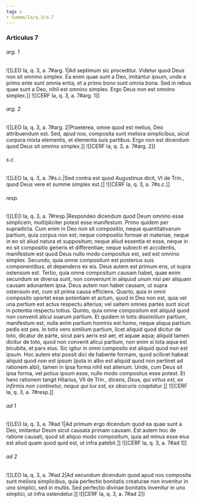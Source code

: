 ```yaml
---
tags : 
- Summa/Ia/q.3/a.7
---
```


### Articulus 7

###### arg. 1
![[LEO Ia, q. 3, a. 7#arg. 1|Ad septimum sic proceditur. Videtur quod Deus non sit omnino simplex. Ea enim quae sunt a Deo, imitantur ipsum, unde a primo ente sunt omnia entia, et a primo bono sunt omnia bona. Sed in rebus quae sunt a Deo, nihil est omnino simplex. Ergo Deus non est omnino simplex.]]
![[CERF Ia, q. 3, a. 7#arg. 1]]

###### arg. 2
![[LEO Ia, q. 3, a. 7#arg. 2|Praeterea, omne quod est melius, Deo attribuendum est. Sed, apud nos, composita sunt meliora simplicibus, sicut corpora mixta elementis, et elementa suis partibus. Ergo non est dicendum quod Deus sit omnino simplex.]]
![[CERF Ia, q. 3, a. 7#arg. 2]]

###### s.c.
![[LEO Ia, q. 3, a. 7#s.c.|Sed contra est quod Augustinus dicit, VI de Trin., quod Deus vere et summe simplex est.]]
![[CERF Ia, q. 3, a. 7#s.c.]]

###### resp.
![[LEO Ia, q. 3, a. 7#resp.|Respondeo dicendum quod Deum omnino esse simplicem, multipliciter potest esse manifestum. Primo quidem per supradicta. Cum enim in Deo non sit compositio, neque quantitativarum partium, quia corpus non est; neque compositio formae et materiae, neque in eo sit aliud natura et suppositum; neque aliud essentia et esse, neque in eo sit compositio generis et differentiae; neque subiecti et accidentis, manifestum est quod Deus nullo modo compositus est, sed est omnino simplex. Secundo, quia omne compositum est posterius suis componentibus, et dependens ex eis. Deus autem est primum ens, ut supra ostensum est. Tertio, quia omne compositum causam habet, quae enim secundum se diversa sunt, non conveniunt in aliquod unum nisi per aliquam causam adunantem ipsa. Deus autem non habet causam, ut supra ostensum est, cum sit prima causa efficiens. Quarto, quia in omni composito oportet esse potentiam et actum, quod in Deo non est, quia vel una partium est actus respectu alterius; vel saltem omnes partes sunt sicut in potentia respectu totius. Quinto, quia omne compositum est aliquid quod non convenit alicui suarum partium. Et quidem in totis dissimilium partium, manifestum est, nulla enim partium hominis est homo, neque aliqua partium pedis est pes. In totis vero similium partium, licet aliquid quod dicitur de toto, dicatur de parte, sicut pars aeris est aer, et aquae aqua; aliquid tamen dicitur de toto, quod non convenit alicui partium, non enim si tota aqua est bicubita, et pars eius. Sic igitur in omni composito est aliquid quod non est ipsum. Hoc autem etsi possit dici de habente formam, quod scilicet habeat aliquid quod non est ipsum (puta in albo est aliquid quod non pertinet ad rationem albi), tamen in ipsa forma nihil est alienum. Unde, cum Deus sit ipsa forma, vel potius ipsum esse, nullo modo compositus esse potest. Et hanc rationem tangit Hilarius, VII de Trin., dicens, *Deus, qui virtus est, ex infirmis non continetur, neque qui lux est, ex obscuris coaptatur*.]]
![[CERF Ia, q. 3, a. 7#resp.]]

###### ad 1
![[LEO Ia, q. 3, a. 7#ad 1|Ad primum ergo dicendum quod ea quae sunt a Deo, imitantur Deum sicut causata primam causam. Est autem hoc de ratione causati, quod sit aliquo modo compositum, quia ad minus esse eius est aliud quam quod quid est, ut infra patebit.]]
![[CERF Ia, q. 3, a. 7#ad 1]]

###### ad 2
![[LEO Ia, q. 3, a. 7#ad 2|Ad secundum dicendum quod apud nos composita sunt meliora simplicibus, quia perfectio bonitatis creaturae non invenitur in uno simplici, sed in multis. Sed perfectio divinae bonitatis invenitur in uno simplici, ut infra ostendetur.]]
![[CERF Ia, q. 3, a. 7#ad 2]]

